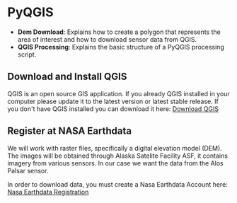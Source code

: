 # PyQGIS
- **Dem Download**: Explains how to create a polygon that represents the area of interest and how to download sensor data from QGIS.
- **QGIS Processing**: Explains the basic structure of a PyQGIS processing script. 

## Download and Install QGIS
QGIS is an open source GIS application. If you already QGIS installed in your computer please update it to the latest version or latest stable release. If you don't have QGIS installed you can download it here: [Download QGIS](https://www.qgis.org/en/site/forusers/download.html)

## Register at NASA Earthdata 
We will work with raster files, specifically a digital elevation model (DEM). The images will be obtained through Alaska Satelite Facility ASF, it contains imagery from various sensors. In our case we want the data from the Alos Palsar sensor. 

In order to download data, you must create a Nasa Earthdata Account here: [Nasa Earthdata Registration](https://urs.earthdata.nasa.gov/users/new?client_id=BO_n7nTIlMljdvU6kRRB3g&redirect_uri=https%3A%2F%2Fauth.asf.alaska.edu%2Flogin&response_type=code&state=https%3A%2F%2Fsearch.asf.alaska.edu)
